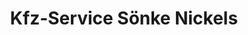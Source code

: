 ---
title: "Kfz-Service Sönke Nickels"
url: /lohe-rickelshof/kfz-service-soenke-nickels/
shop: Autowerkstatt
---